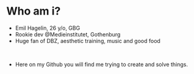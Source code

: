 # Who am i?

- Emil Hagelin, 26 y/o, GBG
- Rookie dev @Medieinstitutet, Gothenburg
- Huge fan of DBZ, aesthetic training, music and good food

<br>

- Here on my Github you will find me trying to create and solve things.

